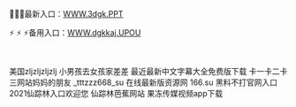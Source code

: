 <p>
	👛👛👛最新入口：<a href="http://www.baidu.com/link?url=6MA2SWnO3Raqke39an_0PUxosM6ZrUGzi1BN9tNnlPW&wd">WWW.3dgk.PPT</a> 
	<p>
		⚡
⚡
⚡备用入口：<a href="http://www.baidu.com/link?url=6MA2SWnO3Raqke39an_0PUxosM6ZrUGzi1BN9tNnlPW&wd">WWW.dgkkaj.UPOU</a> 
	</p>
	<p>
		<br />
	</p>
	<p>
		美国zljzljzljzlj
小男孩去女孩家差差
最近最新中文字幕大全免费版下载
卡一卡二卡三网站妈妈的朋友
_tttzzz668_su
在线最新版资源网
166.su 黑料不打官网入口
2021仙踪林入口欢迎您
仙踪林芭蕉网站
果冻传媒视频app下载
	</p>
